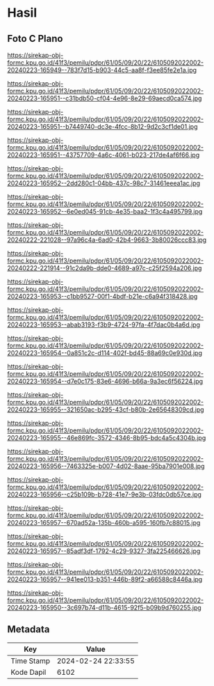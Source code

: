 # Hasil

## Foto C Plano

https://sirekap-obj-formc.kpu.go.id/41f3/pemilu/pdpr/61/05/09/20/22/6105092022002-20240223-165949--783f7d15-b903-44c5-aa8f-f3ee85fe2e1a.jpg

https://sirekap-obj-formc.kpu.go.id/41f3/pemilu/pdpr/61/05/09/20/22/6105092022002-20240223-165951--c31bdb50-cf04-4e96-8e29-69aecd0ca574.jpg

https://sirekap-obj-formc.kpu.go.id/41f3/pemilu/pdpr/61/05/09/20/22/6105092022002-20240223-165951--b7449740-dc3e-4fcc-8b12-9d2c3cf1de01.jpg

https://sirekap-obj-formc.kpu.go.id/41f3/pemilu/pdpr/61/05/09/20/22/6105092022002-20240223-165951--43757709-4a6c-4061-b023-217de4af6f66.jpg

https://sirekap-obj-formc.kpu.go.id/41f3/pemilu/pdpr/61/05/09/20/22/6105092022002-20240223-165952--2dd280c1-04bb-437c-98c7-31461eeea1ac.jpg

https://sirekap-obj-formc.kpu.go.id/41f3/pemilu/pdpr/61/05/09/20/22/6105092022002-20240223-165952--6e0ed045-91cb-4e35-baa2-1f3c4a495799.jpg

https://sirekap-obj-formc.kpu.go.id/41f3/pemilu/pdpr/61/05/09/20/22/6105092022002-20240222-221028--97a96c4a-6ad0-42b4-9663-3b80026ccc83.jpg

https://sirekap-obj-formc.kpu.go.id/41f3/pemilu/pdpr/61/05/09/20/22/6105092022002-20240222-221914--91c2da9b-dde0-4689-a97c-c25f2594a206.jpg

https://sirekap-obj-formc.kpu.go.id/41f3/pemilu/pdpr/61/05/09/20/22/6105092022002-20240223-165953--c1bb9527-00f1-4bdf-b21e-c6a94f318428.jpg

https://sirekap-obj-formc.kpu.go.id/41f3/pemilu/pdpr/61/05/09/20/22/6105092022002-20240223-165953--abab3193-f3b9-4724-97fa-4f7dac0b4a6d.jpg

https://sirekap-obj-formc.kpu.go.id/41f3/pemilu/pdpr/61/05/09/20/22/6105092022002-20240223-165954--0a851c2c-d114-402f-bd45-88a69c0e930d.jpg

https://sirekap-obj-formc.kpu.go.id/41f3/pemilu/pdpr/61/05/09/20/22/6105092022002-20240223-165954--d7e0c175-83e6-4696-b66a-9a3ec6f56224.jpg

https://sirekap-obj-formc.kpu.go.id/41f3/pemilu/pdpr/61/05/09/20/22/6105092022002-20240223-165955--321650ac-b295-43cf-b80b-2e65648309cd.jpg

https://sirekap-obj-formc.kpu.go.id/41f3/pemilu/pdpr/61/05/09/20/22/6105092022002-20240223-165955--46e869fc-3572-4346-8b95-bdc4a5c4304b.jpg

https://sirekap-obj-formc.kpu.go.id/41f3/pemilu/pdpr/61/05/09/20/22/6105092022002-20240223-165956--7463325e-b007-4d02-8aae-95ba7901e008.jpg

https://sirekap-obj-formc.kpu.go.id/41f3/pemilu/pdpr/61/05/09/20/22/6105092022002-20240223-165956--c25b109b-b728-41e7-9e3b-03fdc0db57ce.jpg

https://sirekap-obj-formc.kpu.go.id/41f3/pemilu/pdpr/61/05/09/20/22/6105092022002-20240223-165957--670ad52a-135b-460b-a595-160fb7c88015.jpg

https://sirekap-obj-formc.kpu.go.id/41f3/pemilu/pdpr/61/05/09/20/22/6105092022002-20240223-165957--85adf3df-1792-4c29-9327-3fa225466626.jpg

https://sirekap-obj-formc.kpu.go.id/41f3/pemilu/pdpr/61/05/09/20/22/6105092022002-20240223-165957--941ee013-b351-446b-89f2-a66588c8446a.jpg

https://sirekap-obj-formc.kpu.go.id/41f3/pemilu/pdpr/61/05/09/20/22/6105092022002-20240223-165950--3c697b74-d11b-4615-92f5-b09b9d760255.jpg


## Metadata

| Key        | Value               |
| ---------- | ------------------- |
| Time Stamp | 2024-02-24 22:33:55 |
| Kode Dapil | 6102                |



